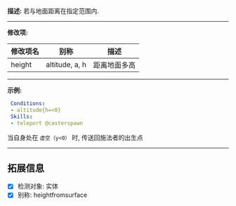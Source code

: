 **描述:** 若与地面距离在指定范围内.

---

**修改项:**

| 修改项名  | 别称           | 描述                      |
| --------- | -------------  | ------------------------- |
| height    | altitude, a, h | 距离地面多高              |

---

**示例:**

```yaml
 Conditions:
 - altitude{h=<0}
 Skills:
 - teleport @casterspawn
```
当自身处在 `虚空（y<0）` 时, 传送回施法者的出生点

---

拓展信息
---

- [x] 检测对象: 实体
- [x] 别称: heightfromsurface